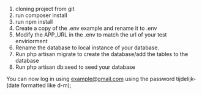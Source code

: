1. cloning project from git
2. run composer install
3. run npm install
4. Create a copy of the .env example and rename it to .env
5. Modify the APP_URL in the .env to match the url of your test enviriorment
6. Rename the database to local instance of your database.
7. Run php artisan migrate to create the database/add the tables to the database
8. Run php artisan db:seed to seed your database

You can now log in using example@gmail.com using the password tijdelijk-(date formatted like d-m);
